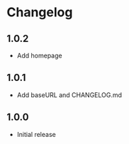 # Changelog

## 1.0.2
- Add homepage

## 1.0.1
- Add baseURL and CHANGELOG.md

## 1.0.0

- Initial release
